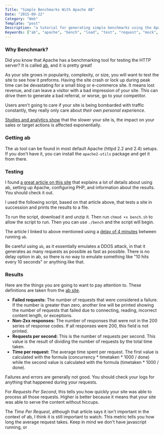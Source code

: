 ```yaml
---
Title: "Simple Benchmarks With Apache AB"
Date: "2015-09-22"
Category: "Web"
Template: "post"
Description: "a tutorial for generating simple benchmarks using the Apache ab tool"
Keywords: ["ab", "apache", "bench", "load", "test", "request", "mock", "performance", "response"]
---
```


### Why Benchmark?

Did you know that Apache has a benchmarking tool for testing the HTTP server? It is called [ab](http://httpd.apache.org/docs/2.4/programs/ab.html "Apache ab"), and it is pretty great!

As your site grows in popularity, complexity, or size, you will want to test the site to see how it preforms. Having the site crash or lock up during peak time can be devastating for a small blog or e-commerce site. It means lost revenue, and can leave a visitor with a bad impression of your site. This can drive them to generate a bad referral, or worse, go to your competitor.

Users aren't going to care if your site is being bombarded with traffic constantly, they really only care about *their own personal experience*.

[Studies and analytics show](https://blog.kissmetrics.com/loading-time/?wide=1 "Kiss Metrics loading time infographic") that the slower your site is, the impact on your sales or target actions is affected exponentially.

### Getting ab

The `ab` tool can be found in most default Apache (httpd 2.2 and 2.4) setups. If you don't have it, you can install the `apache2-utils` package and get it from there.

### Testing

I found [a great article on this site](https://www.devside.net/wamp-server/load-testing-apache-with-ab-apache-bench "Load testing apache with ab apache bench") that explains a lot of details about using ab, setting up Apache, configuring PHP, and information about the results. You should check it out.

I used the following script, based on that article above, that tests a site in succession and prints the results to a file.

<script src="https://gist.github.com/james2doyle/1b77386317af93a0e5b2.js"></script>

To run the script, download it and unzip it. Then run `chmod +x bench.sh` to allow the script to run. Then you can use `./bench` and the script will begin.

The article I linked to above mentioned using a [delay of 4 minutes](https://www.devside.net/wamp-server/load-testing-apache-with-ab-apache-bench "Load testing apache with ab apache bench") between running `ab`.

Be careful using `ab`, as it essentially emulates a DDOS attack, in that it generates as many requests as possible as fast as possible. There is no delay option in ab, so there is no way to emulate something like "10 hits every 10 seconds" or anything like that.

### Results

Here are the things you are going to want to pay attention to. These definitions are taken from the [ab site](http://httpd.apache.org/docs/2.4/programs/ab.html "Apache ab").

* **Failed requests:** The number of requests that were considered a failure. If the number is greater than zero, another line will be printed showing the number of requests that failed due to connecting, reading, incorrect content length, or exceptions.
* **Non-2xx responses:** The number of responses that were not in the 200 series of response codes. If all responses were 200, this field is not printed.
* **Requests per second:** This is the number of requests per second. This value is the result of dividing the number of requests by the total time taken.
* **Time per request:** The average time spent per request. The first value is calculated with the formula (concurrency \* timetaken \* 1000 / done) while the second value is calculated with the formula (timetaken \* 1000 / done).

Failures and errors are generally not good. You should check your logs for anything that happened during your requests.

For *Requests Per Second*, this tells you how quickly your site was able to process all those requests. Higher is better because it means that your site was able to serve the content without hiccups.

The *Time Per Request*, although that article says it isn't important in the context of ab, I think it is still important to watch. This metric tells you how long the average request takes. Keep in mind we don't have javascript running, or
